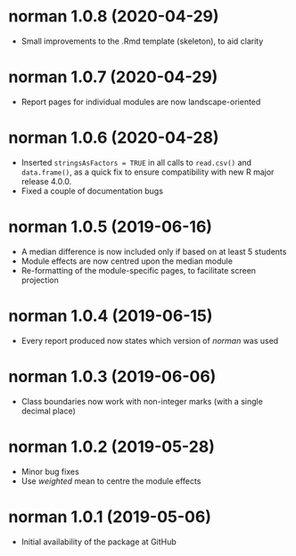 # norman 1.0.8 (2020-04-29)

* Small improvements to the .Rmd template (skeleton), to aid clarity

# norman 1.0.7 (2020-04-29)

* Report pages for individual modules are now landscape-oriented

# norman 1.0.6 (2020-04-28)

* Inserted `stringsAsFactors = TRUE` in all calls to `read.csv()` and `data.frame()`, as a quick fix to ensure compatibility with new R major release 4.0.0.
* Fixed a couple of documentation bugs

# norman 1.0.5 (2019-06-16)

* A median difference is now included only if based on at least 5 students
* Module effects are now centred upon the median module
* Re-formatting of the module-specific pages, to facilitate screen projection

# norman 1.0.4 (2019-06-15)

* Every report produced now states which version of _norman_ was used

# norman 1.0.3 (2019-06-06)

* Class boundaries now work with non-integer marks (with a single decimal place)

# norman 1.0.2 (2019-05-28)

* Minor bug fixes
* Use _weighted_ mean to centre the module effects

# norman 1.0.1 (2019-05-06)

* Initial availability of the package at GitHub
